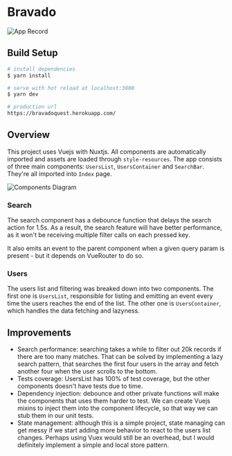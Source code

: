 # Bravado

![App Record](https://i.imgur.com/6oaLBmg.gif)

## Build Setup

```bash
# install dependencies
$ yarn install

# serve with hot reload at localhost:3000
$ yarn dev

# production url
https://bravadoquest.herokuapp.com/
```

## Overview

This project uses Vuejs with Nuxtjs. All components are automatically imported and assets are loaded through `style-resources`.
The app consists of three main components: `UsersList`, `UsersContainer` and `SearchBar`. They're all imported into `Index` page.

![Components Diagram](https://i.imgur.com/6tJZzkk.png)

### Search
The search component has a debounce function that delays the search action for 1.5s. As a result, the search feature will have better performance, as it won't be receiving multiple filter calls on each pressed key.

It also emits an event to the parent component when a given query param is present - but it depends on VueRouter to do so.

### Users
The users list and filtering was breaked down into two components. The first one is `UsersList`, responsible for listing and emitting an event every time the users reaches the end of the list. The other one is `UsersContainer`, which handles the data fetching and lazyness.

## Improvements

- Search performance: searching takes a while to filter out 20k records if there are too many matches. That can be solved by implementing a lazy search pattern, that searches the first four users in the array and fetch another four when the user scrolls to the bottom.
- Tests coverage: UsersList has 100% of test coverage, but the other components doesn't have tests due to time.
- Dependency injection: debounce and other private functions will make the components that uses them harder to test. We can create Vuejs mixins to inject them into the component lifecycle, so that way we can stub them in our unit tests.
- State management: although this is a simple project, state managing can get messy if we start adding more behavior to react to the users list changes. Perhaps using Vuex would still be an overhead, but I would definitely implement a simple and local store pattern.
